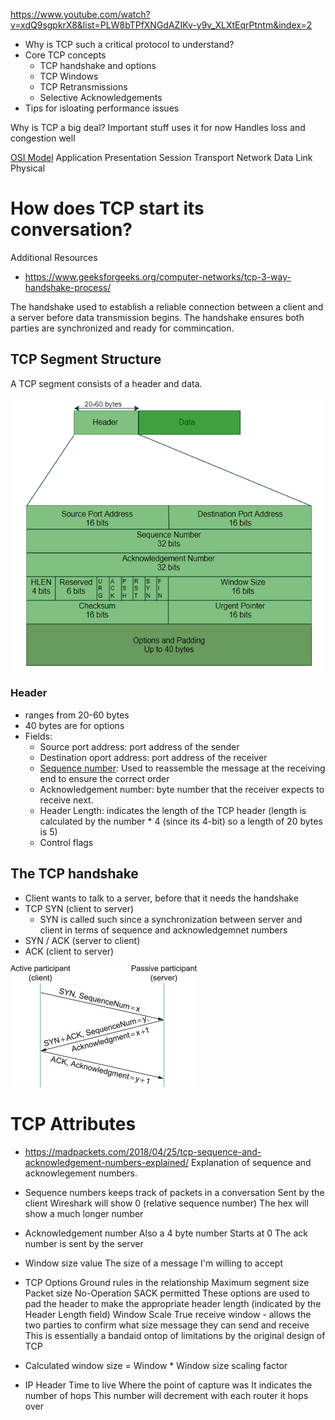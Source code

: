https://www.youtube.com/watch?v=xdQ9sgpkrX8&list=PLW8bTPfXNGdAZIKv-y9v_XLXtEqrPtntm&index=2

* Why is TCP such a critical protocol to understand?
* Core TCP concepts
    * TCP handshake and options
    * TCP Windows
    * TCP Retransmissions
    * Selective Acknowledgements
* Tips for isloating performance issues

Why is TCP a big deal?
    Important stuff uses it for now
    Handles loss and congestion well

[OSI Model](https://aws.amazon.com/what-is/osi-model/#:~:text=The%20Open%20Systems%20Interconnection%20(OSI,across%20geographical%20and%20political%20boundaries.))
Application
Presentation
Session
Transport
Network
Data Link
Physical

# How does TCP start its conversation?

Additional Resources
* https://www.geeksforgeeks.org/computer-networks/tcp-3-way-handshake-process/

The handshake used to establish a reliable connection between a client and a server before data transmission begins. The handshake ensures both parties are synchronized and ready for commincation.

## TCP Segment Structure
A TCP segment consists of a header and data.

![alt text](https://github.com/chaseraab/networking/blob/main/Chris%20Greer/How%20TCP%20Works/Images/TCPSegmentHeader-1.png)

### Header
- ranges from 20-60 bytes
- 40 bytes are for options
- Fields:
    - Source port address: port address of the sender
    - Destination oport address: port address of the receiver
    - [Sequence number](https://www.geeksforgeeks.org/computer-networks/wrap-around-concept-and-tcp-sequence-number/): Used to reassemble the message at the receiving end to ensure the correct order
    - Acknowledgement number: byte number that the receiver expects to receive next.
    - Header Length: indicates the length of the TCP header (length is calculated by the number * 4 (since its 4-bit) so a length of 20 bytes is 5)
    - Control flags

## The TCP handshake
- Client wants to talk to a server, before that it needs the handshake
- TCP SYN (client to server)
    - SYN is called such since a synchronization between server and client in terms of sequence and acknowledgemnet numbers
- SYN / ACK (server to client)
- ACK (client to server)


![alt text](https://github.com/chaseraab/networking/blob/main/Chris%20Greer/How%20TCP%20Works/Images/TCP-Handshake.jpg)

# TCP Attributes
* https://madpackets.com/2018/04/25/tcp-sequence-and-acknowledgement-numbers-explained/
   Explanation of sequence and acknowlegement numbers.

- Sequence numbers
    keeps track of packets in a conversation
    Sent by the client
    Wireshark will show 0 (relative sequence number)
        The hex will show a much longer number
- Acknowledgement number
    Also a 4 byte number
    Starts at 0
    The ack number is sent by the server
- Window size value
    The size of a message I'm willing to accept
- TCP Options
    Ground rules in the relationship
    Maximum segment size
        Packet size
    No-Operation
    SACK permitted
        These options are used to pad the header to make the appropriate header length (indicated by the Header Length field)
    Window Scale
        True receive window - allows the two parties to confirm what size message they can send and receive
        This is essentially a bandaid ontop of limitations by the original design of TCP
- Calculated window size = Window * Window size scaling factor
    
- IP Header
    Time to live
        Where the point of capture was
        It indicates the number of hops
        This number will decrement with each router it hops over
